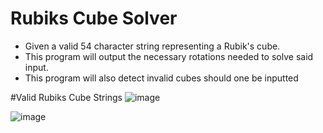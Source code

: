 # Rubiks Cube Solver
- Given a valid 54 character string representing a Rubik's cube. 
- This program will output the necessary rotations needed to solve said input.
- This program will also detect invalid cubes should one be inputted

#Valid Rubiks Cube Strings
![image](https://user-images.githubusercontent.com/61330626/234141942-04bd72cb-873f-450d-987c-79e4aaaa1239.png)

![image](https://user-images.githubusercontent.com/61330626/234142437-9c5dac6e-73f4-4828-9fc2-29db4c69745d.png)
